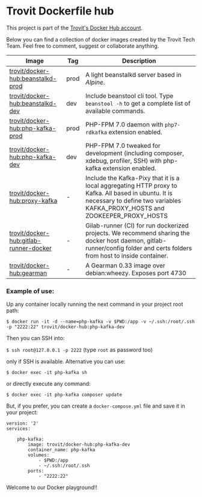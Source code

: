 # Trovit Dockerfile hub
This project is part of the [Trovit's Docker Hub account](https://hub.docker.com/r/trovit/).

Below you can find a collection of docker images created by the Trovit Tech Team. Feel free
to comment, suggest or collaborate anything.

| Image              | Tag  | Description                                                                                         |
|--------------------|------|-----------------------------------------------------------------------------------------------------|
| [trovit/docker-hub:beanstalkd-prod](https://github.com/trovit/docker-hub/blob/master/beanstalkd/Dockerfile.prod)  | prod | A light beanstalkd server based in *Alpine*.                                                        |
| [trovit/docker-hub:beanstalkd-dev](https://github.com/trovit/docker-hub/blob/master/beanstalkd/Dockerfile.dev)  | dev  | Include beanstool cli tool. Type `beanstool -h` to get a complete list of available commands.       |
| [trovit/docker-hub:php-kafka-prod](https://github.com/trovit/docker-hub/blob/master/php-kafka/Dockerfile.prod)   | prod | PHP-FPM 7.0 daemon with `php7-rdkafka` extension enabled.                                              |
| [trovit/docker-hub:php-kafka-dev](https://github.com/trovit/docker-hub/blob/master/php-kafka/Dockerfile.dev)   | dev  | PHP-FPM 7.0 tweaked for development (including composer, xdebug, profiler, SSH) with php-kafka extension enabled. |
| [trovit/docker-hub:proxy-kafka](https://github.com/trovit/docker-hub/blob/master/proxy-kafka/Dockerfile)   | -   | Include the Kafka-Pixy that it is a local aggregating HTTP proxy to Kafka. All based in ubuntu. It is necessary to define two variables KAFKA_PROXY_HOSTS and ZOOKEEPER_PROXY_HOSTS |
| [trovit/docker-hub:gitlab-runner-docker](https://github.com/trovit/docker-hub/blob/master/gitlab-runner/docker/Dockerfile)   | -   | Gilab-runner (CI) for run dockerized projects. We recommend sharing the docker host daemon, gitlab-runner/config folder and certs folders from host to inside container. |
| [trovit/docker-hub:gearman](https://github.com/trovit/docker-hub/blob/master/gearman/Dockerfile)   | -   | A Gearman  0.33 image over debian:wheezy. Exposes port 4730 |

### Example of use:
Up any container locally running the next command in your project root path:

```$ docker run -it -d --name=php-kafka -v $PWD:/app -v ~/.ssh:/root/.ssh -p "2222:22" trovit/docker-hub:php-kafka-dev```

Then you can SSH into:

```$ ssh root@127.0.0.1 -p 2222``` (type `root` as password too)

only if SSH is available. Alternative you can use:
 
```$ docker exec -it php-kafka sh```

or directly execute any command:

```$ docker exec -it php-kafka composer update```

But, if you prefer, you can create a ```docker-compose.yml``` file and save it in your project:

```
version: '2'
services:

    php-kafka:
        image: trovit/docker-hub:php-kafka-dev
        container_name: php-kafka
        volumes:
            - $PWD:/app
            - ~/.ssh:/root/.ssh
        ports:
            - "2222:22"
```

Welcome to our Docker playground!!
